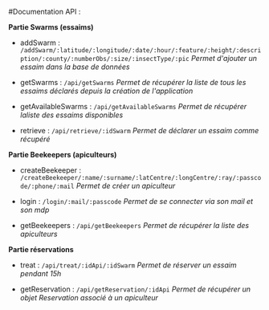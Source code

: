 #Documentation API :

**Partie Swarms (essaims)**
* addSwarm : `/addSwarm/:latitude/:longitude/:date/:hour/:feature/:height/:description/:county/:numberObs/:size/:insectType/:pic`
_Permet d'ajouter un essaim dans la base de données_

* getSwarms : `/api/getSwarms`
_Permet de récupérer la liste de tous les essaims déclarés depuis la création de l'application_


* getAvailableSwarms : `/api/getAvailableSwarms`
_Permet de récupérer laliste des essaims disponibles_


* retrieve : `/api/retrieve/:idSwarm`
_Permet de déclarer un essaim comme récupéré_

**Partie Beekeepers (apiculteurs)**

* createBeekeeper : `/createBeekeeper/:name/:surname/:latCentre/:longCentre/:ray/:passcode/:phone/:mail`
_Permet de créer un apiculteur_


*  login : `/login/:mail/:passcode`
_Permet de se connecter via son mail et son mdp_


* getBeekeepers : `/api/getBeekeepers`
_Permet de récupérer la liste des apiculteurs_


**Partie réservations**

* treat : `/api/treat/:idApi/:idSwarm`
_Permet de réserver un essaim pendant 15h_


* getReservation : `/api/getReservation/:idApi`
_Permet de récupérer un objet Reservation associé à un apiculteur_

